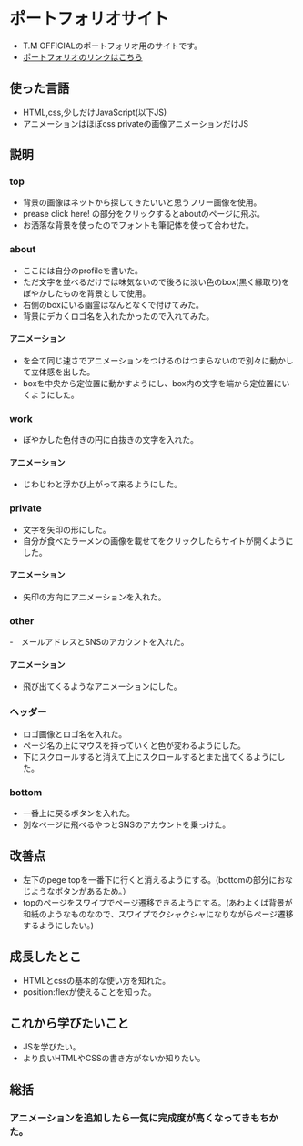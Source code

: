 # ポートフォリオサイト
  - T.M OFFICIALのポートフォリオ用のサイトです。
  - [ポートフォリオのリンクはこちら](https://mnt3710.github.io/t.m-official/index.html)
## 使った言語
  - HTML,css,少しだけJavaScript(以下JS)
  - アニメーションはほぼcss privateの画像アニメーションだけJS
## 説明
### top
  - 背景の画像はネットから探してきたいいと思うフリー画像を使用。
  - prease click here! の部分をクリックするとaboutのページに飛ぶ。
  - お洒落な背景を使ったのでフォントも筆記体を使って合わせた。
### about
  - ここには自分のprofileを書いた。
  - ただ文字を並べるだけでは味気ないので後ろに淡い色のbox(黒く縁取り)をぼやかしたものを背景として使用。
  - 右側のboxにいる幽霊はなんとなくで付けてみた。
  - 背景にデカくロゴ名を入れたかったので入れてみた。
#### アニメーション
  - <profile>を全て同じ速さでアニメーションをつけるのはつまらないので別々に動かして立体感を出した。
  - boxを中央から定位置に動かすようにし、box内の文字を端から定位置にいくようにした。
### work
  - ぼやかした色付きの円に白抜きの文字を入れた。
#### アニメーション
  - じわじわと浮かび上がって来るようにした。
### private
  - 文字を矢印の形にした。
  - 自分が食べたラーメンの画像を載せてをクリックしたらサイトが開くようにした。
#### アニメーション
  - 矢印の方向にアニメーションを入れた。
### other
  -　メールアドレスとSNSのアカウントを入れた。
#### アニメーション
  - 飛び出てくるようなアニメーションにした。
### ヘッダー
  - ロゴ画像とロゴ名を入れた。
  - ページ名の上にマウスを持っていくと色が変わるようにした。
  - 下にスクロールすると消えて上にスクロールするとまた出てくるようにした。
###  bottom
  - 一番上に戻るボタンを入れた。
  - 別なページに飛べるやつとSNSのアカウントを乗っけた。
## 改善点
  - 左下のpege topを一番下に行くと消えるようにする。(bottomの部分におなじようなボタンがあるため。）
  - topのページをスワイプでページ遷移できるようにする。(あわよくば背景が和紙のようなものなので、スワイプでクシャクシャになりながらページ遷移するようにしたい。)
## 成長したとこ
  - HTMLとcssの基本的な使い方を知れた。
  - position:flexが使えることを知った。
## これから学びたいこと
  - JSを学びたい。
  - より良いHTMLやCSSの書き方がないか知りたい。
## 総括
### アニメーションを追加したら一気に完成度が高くなってきもちかた。
